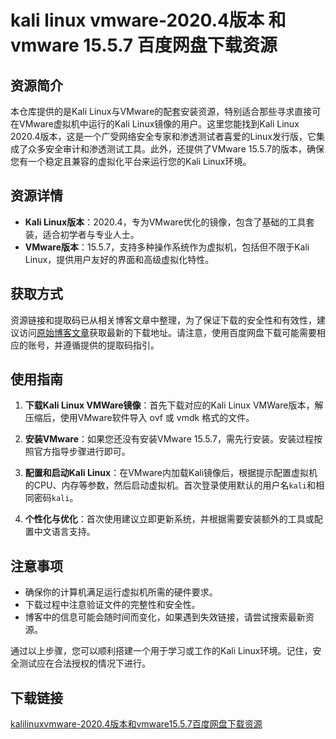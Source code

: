 # kali linux vmware-2020.4版本 和 vmware 15.5.7 百度网盘下载资源

## 资源简介
本仓库提供的是Kali Linux与VMware的配套安装资源，特别适合那些寻求直接可在VMware虚拟机中运行的Kali Linux镜像的用户。这里您能找到Kali Linux 2020.4版本，这是一个广受网络安全专家和渗透测试者喜爱的Linux发行版，它集成了众多安全审计和渗透测试工具。此外，还提供了VMware 15.5.7的版本，确保您有一个稳定且兼容的虚拟化平台来运行您的Kali Linux环境。

## 资源详情
- **Kali Linux版本**：2020.4，专为VMware优化的镜像，包含了基础的工具套装，适合初学者与专业人士。
- **VMware版本**：15.5.7，支持多种操作系统作为虚拟机，包括但不限于Kali Linux，提供用户友好的界面和高级虚拟化特性。

## 获取方式
资源链接和提取码已从相关博客文章中整理，为了保证下载的安全性和有效性，建议访问[原始博客文章](https://blog.csdn.net/weixin_45642610/article/details/113514988)获取最新的下载地址。请注意，使用百度网盘下载可能需要相应的账号，并遵循提供的提取码指引。

## 使用指南
1. **下载Kali Linux VMWare镜像**：首先下载对应的Kali Linux VMWare版本，解压缩后，使用VMware软件导入 ovf 或 vmdk 格式的文件。
   
2. **安装VMware**：如果您还没有安装VMware 15.5.7，需先行安装。安装过程按照官方指导步骤进行即可。

3. **配置和启动Kali Linux**：在VMware内加载Kali镜像后，根据提示配置虚拟机的CPU、内存等参数，然后启动虚拟机。首次登录使用默认的用户名`kali`和相同密码`kali`。

4. **个性化与优化**：首次使用建议立即更新系统，并根据需要安装额外的工具或配置中文语言支持。

## 注意事项
- 确保你的计算机满足运行虚拟机所需的硬件要求。
- 下载过程中注意验证文件的完整性和安全性。
- 博客中的信息可能会随时间而变化，如果遇到失效链接，请尝试搜索最新资源。

通过以上步骤，您可以顺利搭建一个用于学习或工作的Kali Linux环境。记住，安全测试应在合法授权的情况下进行。

## 下载链接

[kalilinuxvmware-2020.4版本和vmware15.5.7百度网盘下载资源](https://pan.quark.cn/s/83c0e8ede92c)